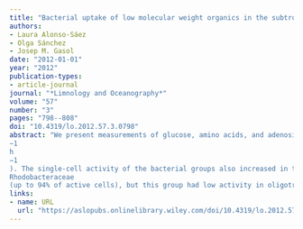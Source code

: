```yaml
---
title: "Bacterial uptake of low molecular weight organics in the subtropical Atlantic: Are major phylogenetic groups functionally different?"
authors:
- Laura Alonso-Sáez
- Olga Sánchez
- Josep M. Gasol
date: "2012-01-01"
year: "2012"
publication-types:
- article-journal
journal: "*Limnology and Oceanography*"
volume: "57"
number: "3"
pages: "798--808"
doi: "10.4319/lo.2012.57.3.0798"
abstract: "We present measurements of glucose, amino acids, and adenosine triphosphate (ATP) bacterial uptake at tracer concentrations across an oceanic gradient from the Cape Blanc upwelling to the Northeast Atlantic subtropical gyre. The bulk uptake of the compounds increased in the upwelling, with amino acids being the most actively taken up substrate (up to 20 pmol L
−1
h
−1
). The single‐cell activity of the bacterial groups also increased in the upwelling, particularly for
Rhodobacteraceae
(up to 94% of active cells), but this group had low activity in oligotrophic waters (\textless 10% of active cells), which suggests it is exclusively adapted to high‐nutrient conditions. The percentage of SAR11 active cells was relatively high in the upwelling area, particularly for glucose and amino acid uptake (up to 53% of active cells), which suggests that some members of this group are also adapted to nutrient‐rich environments. Of the broad phylogenetic groups tested, Bacteroidetes were the least active and Alpha‐ and Gammaproteobacteria showed similar percentages of active cells in amino acid uptake (∼ 30%). Alphaproteobacteria had the highest percent of cells involved in glucose uptake, while Gammaproteobacteria dominated ATP uptake. This general pattern was confirmed in a broader analysis that included data from contrasting marine environments, which suggests that major phylogenetic groups of bacteria participate differently in the turnover of these low‐molecular‐weight organics. Our results support the view that broad phylogenetic groups can be identified within the bacterial ‘black box’ with different patterns in the cycling of organic matter. Analyzing them may help us understand, and ultimately predict, oceanic carbon processing."
links:
- name: URL
  url: "https://aslopubs.onlinelibrary.wiley.com/doi/10.4319/lo.2012.57.3.0798"
---
```

